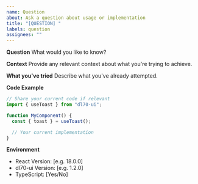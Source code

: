 ```yaml
---
name: Question
about: Ask a question about usage or implementation
title: "[QUESTION] "
labels: question
assignees: ""
---
```


**Question**
What would you like to know?

**Context**
Provide any relevant context about what you're trying to achieve.

**What you've tried**
Describe what you've already attempted.

**Code Example**

```jsx
// Share your current code if relevant
import { useToast } from "dl70-ui";

function MyComponent() {
  const { toast } = useToast();

  // Your current implementation
}
```

**Environment**

- React Version: [e.g. 18.0.0]
- dl70-ui Version: [e.g. 1.2.0]
- TypeScript: [Yes/No]
